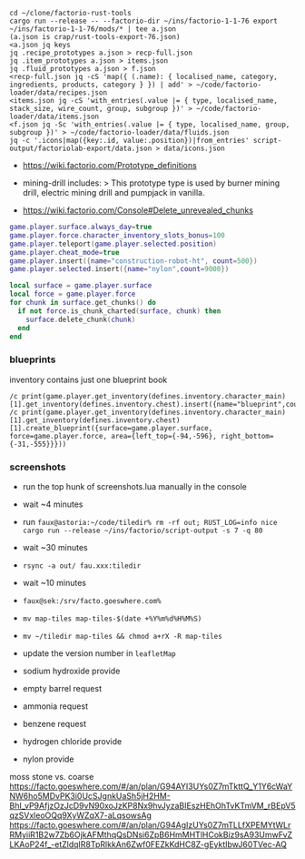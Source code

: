 ```
cd ~/clone/factorio-rust-tools
cargo run --release -- --factorio-dir ~/ins/factorio-1-1-76 export ~/ins/factorio-1-1-76/mods/* | tee a.json
(a.json is crap/rust-tools-export-76.json)
<a.json jq keys
jq .recipe_prototypes a.json > recp-full.json
jq .item_prototypes a.json > items.json
jq .fluid_prototypes a.json > f.json
<recp-full.json jq -cS 'map({ (.name): { localised_name, category, ingredients, products, category } }) | add' > ~/code/factorio-loader/data/recipes.json
<items.json jq -cS 'with_entries(.value |= { type, localised_name, stack_size, wire_count, group, subgroup })' > ~/code/factorio-loader/data/items.json
<f.json jq -Sc 'with_entries(.value |= { type, localised_name, group, subgroup })' > ~/code/factorio-loader/data/fluids.json
jq -c '.icons|map({key:.id, value:.position})|from_entries' script-output/factoriolab-export/data.json > data/icons.json
```

 * https://wiki.factorio.com/Prototype_definitions
 * mining-drill includes: > This prototype type is used by burner mining drill, electric mining drill and pumpjack in vanilla.

 * https://wiki.factorio.com/Console#Delete_unrevealed_chunks

```lua
game.player.surface.always_day=true
game.player.force.character_inventory_slots_bonus=100
game.player.teleport(game.player.selected.position)
game.player.cheat_mode=true
game.player.insert({name="construction-robot-ht", count=500})
game.player.selected.insert({name="nylon",count=9000})
```

```lua
local surface = game.player.surface
local force = game.player.force
for chunk in surface.get_chunks() do
  if not force.is_chunk_charted(surface, chunk) then
    surface.delete_chunk(chunk)
  end
end
```


### blueprints

inventory contains just one blueprint book
```
/c print(game.player.get_inventory(defines.inventory.character_main)[1].get_inventory(defines.inventory.chest).insert({name="blueprint",count=10}))
/c print(game.player.get_inventory(defines.inventory.character_main)[1].get_inventory(defines.inventory.chest)[1].create_blueprint({surface=game.player.surface, force=game.player.force, area={left_top={-94,-596}, right_bottom={-31,-555}}}))
```


### screenshots

 * run the top hunk of screenshots.lua manually in the console
 * wait ~4 minutes
 * run `faux@astoria:~/code/tiledir% rm -rf out; RUST_LOG=info nice cargo run --release ~/ins/factorio/script-output -s 7 -q 80`
 * wait ~30 minutes
 * `rsync -a out/ fau.xxx:tiledir`
 * wait ~10 minutes
 * `faux@sek:/srv/facto.goeswhere.com%`
 * `mv map-tiles map-tiles-$(date +%Y%m%d%H%M%S)`
 * `mv ~/tiledir map-tiles && chmod a+rX -R map-tiles`
 * update the version number in `leafletMap`

* sodium hydroxide provide

* empty barrel request
* ammonia request
* benzene request

 * hydrogen chloride provide

 * nylon provide

moss stone vs. coarse
https://facto.goeswhere.com/#/an/plan/G94AYI3UYs0Z7mTkttQ_Y1Y6cWaYNW6ho5MDvPK3i0UcSJgnkUaSh5jH2HM-BhI_vP9AfjzOzJcD9vN90xoJzKP8Nx9hvJyzaBIEszHEhOhTvKTmVM_rBEpV5qzSVxleoOQq9XyWZqX7-aLqsowsAg
https://facto.goeswhere.com/#/an/plan/G94AgIzUYs0Z7mTLLfXPEMYtWLrRMyiiR1B2w7Zb6OjkAFMthqQsDNsi6ZpB6HmMHTlHCokBiz9sA93UmwFvZLKAoP24f_-etZldqIR8TpRlkkAn6Zwf0FEZkKdHC8Z-gEyktIbwJ60TVec-AQ
